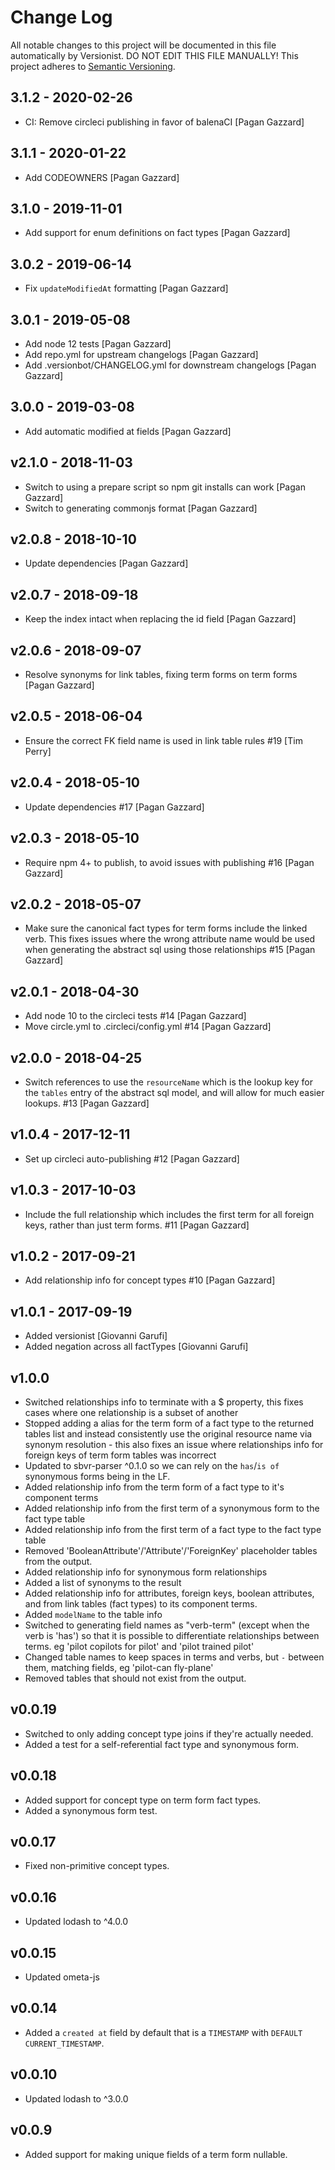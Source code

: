 # Change Log

All notable changes to this project will be documented in this file
automatically by Versionist. DO NOT EDIT THIS FILE MANUALLY!
This project adheres to [Semantic Versioning](http://semver.org/).

## 3.1.2 - 2020-02-26

* CI: Remove circleci publishing in favor of balenaCI [Pagan Gazzard]

## 3.1.1 - 2020-01-22

* Add CODEOWNERS [Pagan Gazzard]

## 3.1.0 - 2019-11-01

* Add support for enum definitions on fact types [Pagan Gazzard]

## 3.0.2 - 2019-06-14

* Fix `updateModifiedAt` formatting [Pagan Gazzard]

## 3.0.1 - 2019-05-08

* Add node 12 tests [Pagan Gazzard]
* Add repo.yml for upstream changelogs [Pagan Gazzard]
* Add .versionbot/CHANGELOG.yml for downstream changelogs [Pagan Gazzard]

## 3.0.0 - 2019-03-08

* Add automatic modified at fields [Pagan Gazzard]

## v2.1.0 - 2018-11-03

* Switch to using a prepare script so npm git installs can work [Pagan Gazzard]
* Switch to generating commonjs format [Pagan Gazzard]

## v2.0.8 - 2018-10-10

* Update dependencies [Pagan Gazzard]

## v2.0.7 - 2018-09-18

* Keep the index intact when replacing the id field [Pagan Gazzard]

## v2.0.6 - 2018-09-07

* Resolve synonyms for link tables, fixing term forms on term forms [Pagan Gazzard]

## v2.0.5 - 2018-06-04

* Ensure the correct FK field name is used in link table rules #19 [Tim Perry]

## v2.0.4 - 2018-05-10

* Update dependencies #17 [Pagan Gazzard]

## v2.0.3 - 2018-05-10

* Require npm 4+ to publish, to avoid issues with publishing #16 [Pagan Gazzard]

## v2.0.2 - 2018-05-07

* Make sure the canonical fact types for term forms include the linked verb. This fixes issues where the wrong attribute name would be used when generating the abstract sql using those relationships #15 [Pagan Gazzard]

## v2.0.1 - 2018-04-30

* Add node 10 to the circleci tests #14 [Pagan Gazzard]
* Move circle.yml to .circleci/config.yml #14 [Pagan Gazzard]

## v2.0.0 - 2018-04-25

* Switch references to use the `resourceName` which is the lookup key for the `tables` entry of the abstract sql model, and will allow for much easier lookups. #13 [Pagan Gazzard]

## v1.0.4 - 2017-12-11

* Set up circleci auto-publishing #12 [Pagan Gazzard]

## v1.0.3 - 2017-10-03

* Include the full relationship which includes the first term for all foreign keys, rather than just term forms. #11 [Pagan Gazzard]

## v1.0.2 - 2017-09-21

* Add relationship info for concept types #10 [Pagan Gazzard]

## v1.0.1 - 2017-09-19

* Added versionist [Giovanni Garufi]
* Added negation across all factTypes [Giovanni Garufi]

## v1.0.0

* Switched relationships info to terminate with a $ property, this fixes cases where one relationship is a subset of another
* Stopped adding a alias for the term form of a fact type to the returned tables list and instead consistently use the original resource name via synonym resolution - this also fixes an issue where relationships info for foreign keys of term form tables was incorrect
* Updated to sbvr-parser ^0.1.0 so we can rely on the `has`/`is of` synonymous forms being in the LF.
* Added relationship info from the term form of a fact type to it's component terms
* Added relationship info from the first term of a synonymous form to the fact type table
* Added relationship info from the first term of a fact type to the fact type table
* Removed 'BooleanAttribute'/'Attribute'/'ForeignKey' placeholder tables from the output.
* Added relationship info for synonymous form relationships
* Added a list of synonyms to the result
* Added relationship info for attributes, foreign keys, boolean attributes, and from link tables (fact types) to its component terms.
* Added `modelName` to the table info
* Switched to generating field names as "verb-term" (except when the verb is 'has') so that it is possible to differentiate relationships between terms. eg 'pilot copilots for pilot' and 'pilot trained pilot'
* Changed table names to keep spaces in terms and verbs, but `-` between them, matching fields, eg 'pilot-can fly-plane'
* Removed tables that should not exist from the output.

## v0.0.19

* Switched to only adding concept type joins if they're actually needed.
* Added a test for a self-referential fact type and synonymous form.

## v0.0.18

* Added support for concept type on term form fact types.
* Added a synonymous form test.

## v0.0.17

* Fixed non-primitive concept types.

## v0.0.16

* Updated lodash to ^4.0.0

## v0.0.15

* Updated ometa-js

## v0.0.14

* Added a `created at` field by default that is a `TIMESTAMP` with `DEFAULT CURRENT_TIMESTAMP`.

## v0.0.10

* Updated lodash to ^3.0.0

## v0.0.9

* Added support for making unique fields of a term form nullable.
